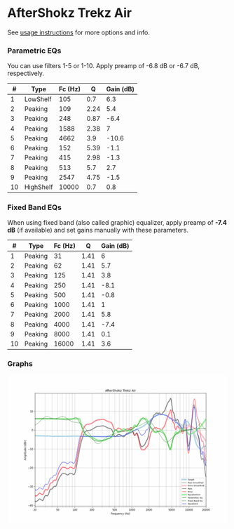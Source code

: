 # AfterShokz Trekz Air
See [usage instructions](https://github.com/jaakkopasanen/AutoEq#usage) for more options and info.

### Parametric EQs
You can use filters 1-5 or 1-10. Apply preamp of -6.8 dB or -6.7 dB, respectively.

|   # | Type      |   Fc (Hz) |    Q |   Gain (dB) |
|-----|-----------|-----------|------|-------------|
|   1 | LowShelf  |       105 | 0.7  |         6.3 |
|   2 | Peaking   |       109 | 2.24 |         5.4 |
|   3 | Peaking   |       248 | 0.87 |        -6.4 |
|   4 | Peaking   |      1588 | 2.38 |         7   |
|   5 | Peaking   |      4662 | 3.9  |       -10.6 |
|   6 | Peaking   |       152 | 5.39 |        -1.1 |
|   7 | Peaking   |       415 | 2.98 |        -1.3 |
|   8 | Peaking   |       513 | 5.7  |         2.7 |
|   9 | Peaking   |      2547 | 4.75 |        -1.5 |
|  10 | HighShelf |     10000 | 0.7  |         0.8 |

### Fixed Band EQs
When using fixed band (also called graphic) equalizer, apply preamp of **-7.4 dB** (if available) and set gains manually with these parameters.

|   # | Type    |   Fc (Hz) |    Q |   Gain (dB) |
|-----|---------|-----------|------|-------------|
|   1 | Peaking |        31 | 1.41 |         6   |
|   2 | Peaking |        62 | 1.41 |         5.7 |
|   3 | Peaking |       125 | 1.41 |         3.8 |
|   4 | Peaking |       250 | 1.41 |        -8.1 |
|   5 | Peaking |       500 | 1.41 |        -0.8 |
|   6 | Peaking |      1000 | 1.41 |         1   |
|   7 | Peaking |      2000 | 1.41 |         5.8 |
|   8 | Peaking |      4000 | 1.41 |        -7.4 |
|   9 | Peaking |      8000 | 1.41 |         0.1 |
|  10 | Peaking |     16000 | 1.41 |         3.6 |

### Graphs
![](./AfterShokz%20Trekz%20Air.png)

